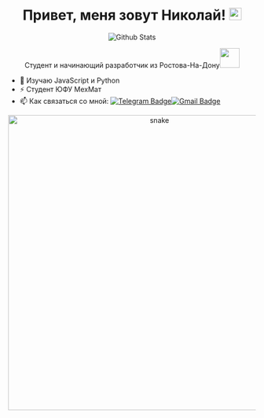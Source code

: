 <div align="center">
   <h1>Привет, меня зовут Николай! <img src="https://media.giphy.com/media/hvRJCLFzcasrR4ia7z/giphy.gif" width="25px"> </h1>
   
   
</div>
</p>

<p align="center">
        <img src="https://raw.githubusercontent.com/mayhemantt/mayhemantt/Update/svg/Bottom.svg" alt="Github Stats" />
</p>

<p align="center">
  Студент и начинающий разработчик из Ростова-На-Дону<img src="https://media.giphy.com/media/WUlplcMpOCEmTGBtBW/giphy.gif" width="40px">


- 🔭 Изучаю JavaScript и Python
- ⚡ Студент ЮФУ МехМат
- :mailbox: Как связаться со мной: [![Telegram Badge](https://img.shields.io/badge/-nickolay-blue?style=flat&logo=Telegram&logoColor=white)](https://t.me/moto_moto_swagy)[![Gmail Badge](https://img.shields.io/badge/-Yandex-red?style=flat&logo=Gmail&logoColor=white)](mailto:krasilov.kolya@yandex.ru)


</p>
<p align="center">
  
 <img width="600" src="github-snake.svg" alt="snake"/>
</p>
